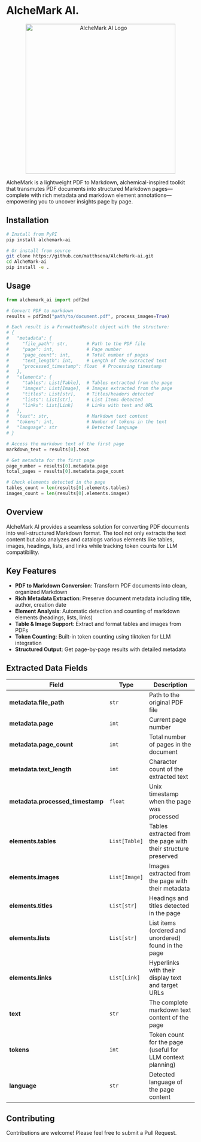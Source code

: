 # AlcheMark AI. 

<p align="center">
  <img src="assets/icon.png" alt="AlcheMark AI Logo" width="400"/>
</p>

AlcheMark is a lightweight PDF to Markdown, alchemical-inspired toolkit that transmutes PDF documents into structured Markdown pages—complete with rich metadata and markdown element annotations—empowering you to uncover insights page by page.

## Installation

```bash
# Install from PyPI
pip install alchemark-ai

# Or install from source
git clone https://github.com/matthsena/AlcheMark-ai.git
cd AlcheMark-ai
pip install -e .
```

## Usage

```python
from alchemark_ai import pdf2md

# Convert PDF to markdown
results = pdf2md("path/to/document.pdf", process_images=True)

# Each result is a FormattedResult object with the structure:
# {
#   "metadata": {
#     "file_path": str,       # Path to the PDF file
#     "page": int,            # Page number
#     "page_count": int,      # Total number of pages
#     "text_length": int,     # Length of the extracted text
#     "processed_timestamp": float  # Processing timestamp
#   },
#   "elements": {
#     "tables": List[Table],  # Tables extracted from the page
#     "images": List[Image],  # Images extracted from the page
#     "titles": List[str],    # Titles/headers detected
#     "lists": List[str],     # List items detected
#     "links": List[Link]     # Links with text and URL
#   },
#   "text": str,              # Markdown text content
#   "tokens": int,            # Number of tokens in the text
#   "language": str           # Detected language
# }

# Access the markdown text of the first page
markdown_text = results[0].text

# Get metadata for the first page
page_number = results[0].metadata.page
total_pages = results[0].metadata.page_count

# Check elements detected in the page
tables_count = len(results[0].elements.tables)
images_count = len(results[0].elements.images)
```

## Overview

AlcheMark AI provides a seamless solution for converting PDF documents into well-structured Markdown format. The tool not only extracts the text content but also analyzes and catalogs various elements like tables, images, headings, lists, and links while tracking token counts for LLM compatibility.

## Key Features

- **PDF to Markdown Conversion**: Transform PDF documents into clean, organized Markdown
- **Rich Metadata Extraction**: Preserve document metadata including title, author, creation date
- **Element Analysis**: Automatic detection and counting of markdown elements (headings, lists, links)
- **Table & Image Support**: Extract and format tables and images from PDFs
- **Token Counting**: Built-in token counting using tiktoken for LLM integration
- **Structured Output**: Get page-by-page results with detailed metadata

## Extracted Data Fields

| Field | Type | Description |
|-------|------|-------------|
| **metadata.file_path** | `str` | Path to the original PDF file |
| **metadata.page** | `int` | Current page number |
| **metadata.page_count** | `int` | Total number of pages in the document |
| **metadata.text_length** | `int` | Character count of the extracted text |
| **metadata.processed_timestamp** | `float` | Unix timestamp when the page was processed |
| **elements.tables** | `List[Table]` | Tables extracted from the page with their structure preserved |
| **elements.images** | `List[Image]` | Images extracted from the page with their metadata |
| **elements.titles** | `List[str]` | Headings and titles detected in the page |
| **elements.lists** | `List[str]` | List items (ordered and unordered) found in the page |
| **elements.links** | `List[Link]` | Hyperlinks with their display text and target URLs |
| **text** | `str` | The complete markdown text content of the page |
| **tokens** | `int` | Token count for the page (useful for LLM context planning) |
| **language** | `str` | Detected language of the page content |

## Contributing

Contributions are welcome! Please feel free to submit a Pull Request.
